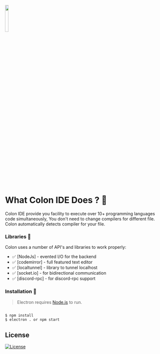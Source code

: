 <img src="https://raw.githubusercontent.com/Chhekur/colon-ide/master/assets/icon.png" width="15%">



# What Colon IDE Does ? 🌟
Colon IDE provide you facility to execute over 10+ programming languages code simultaneously, You don't need to change compilers for different file. Colon automatically detects compiler for your file.

### Libraries 🌟

Colon uses a number of API's and libraries to work properly:

* ✅ [NodeJs] - evented I/O for the backend
* ✅ [codemirror] - full featured text editor
* ✅ [localtunnel] - library to tunnel localhost
* ✅ [socket.io] - for bidirectional communication
* ✅ [discord-rpc] - for discord-rpc support

### Installation 🌟
> Electron requires [Node.js](https://nodejs.org/) to run.



```sh

$ npm install
$ electron . or npm start
```
License
----

[![License](https://img.shields.io/github/license/Chhekur/colon-ide.svg)](LICENSE)

[//]: # "These are reference links used in the body of this note and get stripped out when the markdown processor does its job. There is no need to format nicely because it shouldn't be seen. Thanks SO - http://stackoverflow.com/questions/4823468/store-comments-in-markdown-syntax"

